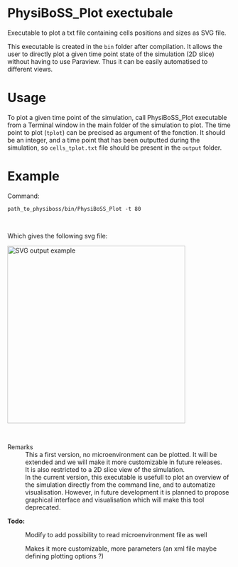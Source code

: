 <h1>PhysiBoSS_Plot exectubale </h1> 

<div class="textblock"><p>Executable to plot a txt file containing cells positions and sizes as SVG file.</p>
<p>This executable is created in the <code>bin</code> folder after compilation. It allows the user to directly plot a given time point state of the simulation (2D slice) without having to use Paraview. Thus it can be easily automatised to different views.</p>
<h1><a class="anchor" id="usage"></a>
Usage</h1>
<p>To plot a given time point of the simulation, call PhysiBoSS_Plot executable from a Terminal window in the main folder of the simulation to plot. The time point to plot (<code>tplot</code>) can be precised as argument of the fonction. It should be an integer, and a time point that has been outputted during the simulation, so <code>cells_tplot.txt</code> file should be present in the <code>output</code> folder.</p>
<h1><a class="anchor" id="ex"></a>
Example</h1>
<p>Command: <br/>
</p>
<code>path_to_physiboss/bin/PhysiBoSS_Plot -t 80 </code>
<p><br/></p>
<p> Which gives the following svg file: <br/></p>

<img src="https://github.com/gletort/PhysiBoSS/blob/master/doc/imgs/physiboss_plot_example.svg" alt="SVG output example" width="400"/>

<p> <br/> </p>
<dl class="section remark"><dt>Remarks</dt><dd>This a first version, no microenvironment can be plotted. It will be extended and we will make it more customizable in future releases. </dd>
<dd>
It is also restricted to a 2D slice view of the simulation. </dd>
<dd>
In the current version, this executable is usefull to plot an overview of the simulation directly from the command line, and to automatize visualisation. However, in future development it is planned to propose graphical interface and visualisation which will make this tool deprecated.</dd></dl>
<dl class="todo"><dt><b><a class="el">Todo:</a></b></dt><dd><p class="startdd">Modify to add possibility to read microenvironment file as well </p>
<p class="enddd">Makes it more customizable, more parameters (an xml file maybe defining plotting options ?)</p>
</dd></dl>
